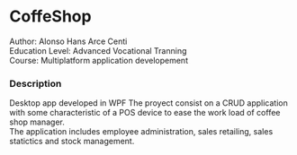# CoffeShop
Author: Alonso Hans Arce Centi
<br>
Education Level: Advanced Vocational Tranning
<br>
Course: Multiplatform application developement


### Description
Desktop app developed in WPF
The proyect consist on a CRUD application with some characteristic of a POS device to ease the work load of coffee shop manager.
<br>
The application includes employee administration, sales retailing, sales statictics and stock management.
